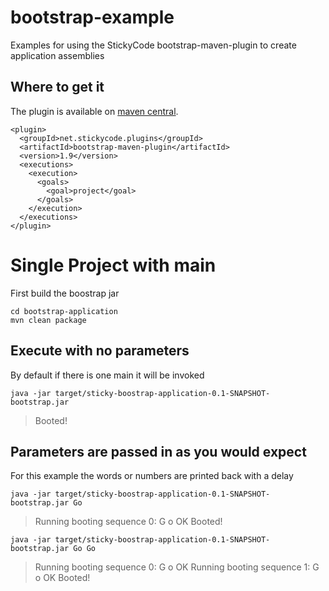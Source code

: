 bootstrap-example
=================

Examples for using the StickyCode bootstrap-maven-plugin to create application assemblies

## Where to get it

The plugin is available on [maven central](http://repo1.maven.org/maven2/net/stickycode/plugins/).

    <plugin>
      <groupId>net.stickycode.plugins</groupId>
      <artifactId>bootstrap-maven-plugin</artifactId>
      <version>1.9</version>
      <executions>
        <execution>
          <goals>
            <goal>project</goal>
          </goals>
        </execution>
      </executions>
    </plugin>


# Single Project with main

First build the boostrap jar

    cd bootstrap-application
    mvn clean package

## Execute with no parameters

By default if there is one main it will be invoked

    java -jar target/sticky-boostrap-application-0.1-SNAPSHOT-bootstrap.jar

  > Booted!

## Parameters are passed in as you would expect

For this example the words or numbers are printed back with a delay

    java -jar target/sticky-boostrap-application-0.1-SNAPSHOT-bootstrap.jar Go

  > Running booting sequence 0: G o OK
  Booted!

    java -jar target/sticky-boostrap-application-0.1-SNAPSHOT-bootstrap.jar Go Go

  > Running booting sequence 0: G o OK
  Running booting sequence 1: G o OK
  Booted!



